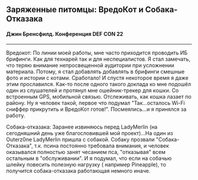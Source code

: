 ## Заряженные питомцы: ВредоКот и Собака-Отказака

#### Джин Бренсфилд. Конференция DEF CON 22

---

Вредокот: По линии моей работы, мне часто приходится проводить ИБ брифинги. Как для технарей так и для неспециалистов. Я стал замечать, что теряю внимание непросвещенной аудитории при усложнении материала. Потому, я стал добавлять добавлять в брифинги смешные фото и истории с котами. Сработало! И спустя некоторое время я даже этим прославился. Как-то после одного такого доклада ко мне подошёл один из слушателей  и протянул мне ошейник-трекер для кошки. Со встроенным GPS, мобильной связью. Отслеживать, как кошка лазает по району. Ну я человек такой, первое что подумал "Так...осталось Wi-Fi сниффер прикрутить и ВредоКот готов!". Посмеялись...и я принялся за работу.

Собака-отказака: Заранее извиняюсь перед LadyMerlin (на сегодняшний день уже благословившей мой проект)...На один из Outerz0ne LadyMerlin пришла с собакой. Собаку прозвали "Собака-Отказака", т.к. псина постоянно требовала внимания, и человек оказывался полностью занят чесанием пса, "отказывая" всем остальным в "обслуживании". И я подумал, что если на собачью шлейку повесить полезную нагрузку ( например Pineapple), то получится собака-отказака работающая немного иначе.

